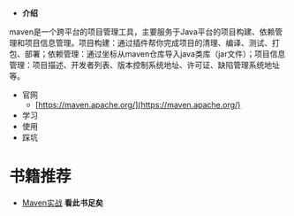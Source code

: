 - **介绍** 

maven是一个跨平台的项目管理工具，主要服务于Java平台的项目构建、依赖管理和项目信息管理。项目构建：通过插件帮你完成项目的清理、编译、测试、打包、部署；依赖管理：通过坐标从maven仓库导入java类库（jar文件）；项目信息管理：项目描述、开发者列表、版本控制系统地址、许可证、缺陷管理系统地址等。
- 官网
   - [https://maven.apache.org/](https://maven.apache.org/)
- 学习
- 使用
- 踩坑 

# 书籍推荐

- [Maven实战](https://book.douban.com/subject/5345682/)  **看此书足矣**
